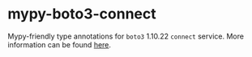 # mypy-boto3-connect

Mypy-friendly type annotations for `boto3` 1.10.22 `connect` service.
More information can be found [here](https://github.com/vemel/mypy_boto3).